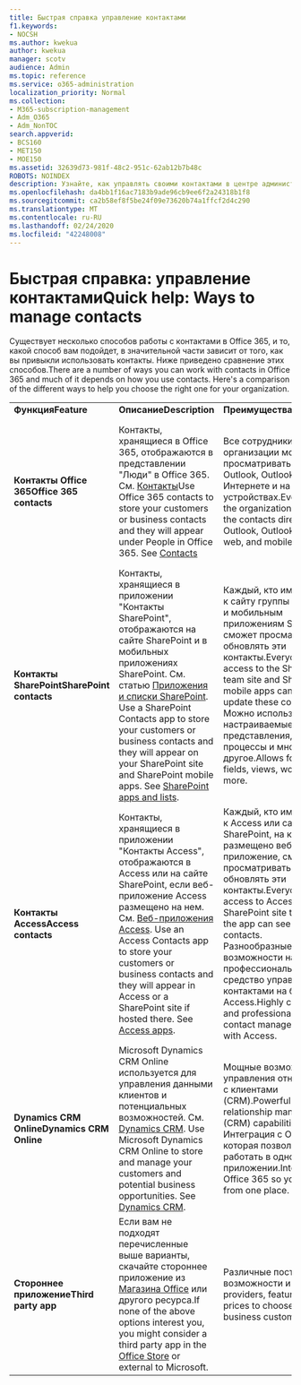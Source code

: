 ```yaml
---
title: Быстрая справка управление контактами
f1.keywords:
- NOCSH
ms.author: kwekua
author: kwekua
manager: scotv
audience: Admin
ms.topic: reference
ms.service: o365-administration
localization_priority: Normal
ms.collection:
- M365-subscription-management
- Adm_O365
- Adm_NonTOC
search.appverid:
- BCS160
- MET150
- MOE150
ms.assetid: 32639d73-981f-48c2-951c-62ab12b7b48c
ROBOTS: NOINDEX
description: Узнайте, как управлять своими контактами в центре администрирования.
ms.openlocfilehash: da4bb1f16ac7183b9ade96cb9ee6f2a24318b1f8
ms.sourcegitcommit: ca2b58ef8f5be24f09e73620b74a1ffcf2d4c290
ms.translationtype: MT
ms.contentlocale: ru-RU
ms.lasthandoff: 02/24/2020
ms.locfileid: "42248008"
---
```

# <a name="quick-help-ways-to-manage-contacts"></a><span data-ttu-id="67665-103">Быстрая справка: управление контактами</span><span class="sxs-lookup"><span data-stu-id="67665-103">Quick help: Ways to manage contacts</span></span>

<span data-ttu-id="67665-p101">Существует несколько способов работы с контактами в Office 365, и то, какой способ вам подойдет, в значительной части зависит от того, как вы привыкли использовать контакты. Ниже приведено сравнение этих способов.</span><span class="sxs-lookup"><span data-stu-id="67665-p101">There are a number of ways you can work with contacts in Office 365 and much of it depends on how you use contacts. Here's a comparison of the different ways to help you choose the right one for your organization.</span></span>
  
|||||
|:-----|:-----|:-----|:-----|
|<span data-ttu-id="67665-106">**Функция**</span><span class="sxs-lookup"><span data-stu-id="67665-106">**Feature**</span></span> <br/> |<span data-ttu-id="67665-107">**Описание**</span><span class="sxs-lookup"><span data-stu-id="67665-107">**Description**</span></span> <br/> |<span data-ttu-id="67665-108">**Преимущества**</span><span class="sxs-lookup"><span data-stu-id="67665-108">**Advantages**</span></span> <br/> |<span data-ttu-id="67665-109">**Недостатки**</span><span class="sxs-lookup"><span data-stu-id="67665-109">**Disadvantages**</span></span> <br/> |
|<span data-ttu-id="67665-110">**Контакты Office 365**</span><span class="sxs-lookup"><span data-stu-id="67665-110">**Office 365 contacts**</span></span> <br/> |<span data-ttu-id="67665-p102">Контакты, хранящиеся в Office 365, отображаются в представлении "Люди" в Office 365. См. [Контакты](contacts.md)</span><span class="sxs-lookup"><span data-stu-id="67665-p102">Use Office 365 contacts to store your customers or business contacts and they will appear under People in Office 365. See [Contacts](contacts.md)</span></span> <br/> |<span data-ttu-id="67665-113">Все сотрудники организации могут просматривать контакты в Outlook, Outlook в Интернете и на мобильных устройствах.</span><span class="sxs-lookup"><span data-stu-id="67665-113">Everyone in the organization can view the contacts directly from Outlook, Outlook on the web, and mobile devices.</span></span>  <br/> |<span data-ttu-id="67665-114">Только администраторы могут создавать и обновлять их.</span><span class="sxs-lookup"><span data-stu-id="67665-114">Only administrators can create and update the contacts.</span></span>  <br/> <span data-ttu-id="67665-115">Настраиваемые поля (например, "Дата рождения, "ВУЗ" или "Рекомендатель") использовать нельзя.</span><span class="sxs-lookup"><span data-stu-id="67665-115">No custom fields are allowed (example: birthdate, college, referral agent).</span></span>  <br/> |
|<span data-ttu-id="67665-116">**Контакты SharePoint**</span><span class="sxs-lookup"><span data-stu-id="67665-116">**SharePoint contacts**</span></span> <br/> |<span data-ttu-id="67665-p103">Контакты, хранящиеся в приложении "Контакты SharePoint", отображаются на сайте SharePoint и в мобильных приложениях SharePoint. См. статью [Приложения и списки SharePoint](https://support.office.com/article/0a1c3ace-def0-44af-b225-cfa8d92c52d7.aspx).  </span><span class="sxs-lookup"><span data-stu-id="67665-p103">Use a SharePoint Contacts app to store your customers or business contacts and they will appear on your SharePoint site and SharePoint mobile apps. See [SharePoint apps and lists](https://support.office.com/article/0a1c3ace-def0-44af-b225-cfa8d92c52d7.aspx).  </span></span><br/> |<span data-ttu-id="67665-119">Каждый, кто имеет доступ к сайту группы SharePoint и мобильным приложениям SharePoint, сможет просматривать и обновлять эти контакты.</span><span class="sxs-lookup"><span data-stu-id="67665-119">Everyone with access to the SharePoint team site and SharePoint mobile apps can see and update these contacts.</span></span>  <br/> <span data-ttu-id="67665-120">Можно использовать настраиваемые поля, представления, рабочие процессы и многое другое.</span><span class="sxs-lookup"><span data-stu-id="67665-120">Allows for custom fields, views, workflows and more.</span></span>  <br/> |<span data-ttu-id="67665-121">Эти контакты не отображаются в Outlook или представлении "Люди" в Office 365.</span><span class="sxs-lookup"><span data-stu-id="67665-121">These contacts don't appear in Outlook or People in Office 365.</span></span>  <br/> <span data-ttu-id="67665-122">Требуется понимание основ инфраструктуры SharePoint.</span><span class="sxs-lookup"><span data-stu-id="67665-122">Requires basic understanding of SharePoint infrastructure.</span></span>  <br/> |
|<span data-ttu-id="67665-123">**Контакты Access**</span><span class="sxs-lookup"><span data-stu-id="67665-123">**Access contacts**</span></span> <br/> |<span data-ttu-id="67665-p104">Контакты, хранящиеся в приложении "Контакты Access", отображаются в Access или на сайте SharePoint, если веб-приложение Access размещено на нем. См. [Веб-приложения Access](https://support.office.com/article/25f3ab3e-510d-44b0-accf-b976c0813e71.aspx).  </span><span class="sxs-lookup"><span data-stu-id="67665-p104">Use an Access Contacts app to store your customers or business contacts and they will appear in Access or a SharePoint site if hosted there. See [Access apps](https://support.office.com/article/25f3ab3e-510d-44b0-accf-b976c0813e71.aspx).  </span></span><br/> |<span data-ttu-id="67665-126">Каждый, кто имеет доступ к Access или сайту SharePoint, на котором размещено веб-приложение, сможет просматривать и обновлять эти контакты.</span><span class="sxs-lookup"><span data-stu-id="67665-126">Everyone with access to Access or the SharePoint site that hosts the app can see and update contacts.</span></span>  <br/> <span data-ttu-id="67665-127">Разнообразные возможности настройки и профессиональное средство управления контактами на базе Access.</span><span class="sxs-lookup"><span data-stu-id="67665-127">Highly customizable and professional looking contact management built with Access.</span></span>  <br/> |<span data-ttu-id="67665-128">Необходимо приобрести Microsoft Access или переключиться на план Office 365, который включает в себя Access.</span><span class="sxs-lookup"><span data-stu-id="67665-128">You must purchase Microsoft Access or switch to an Office 365 plan that includes Access.</span></span>  <br/> <span data-ttu-id="67665-129">Требуется понимание основ Microsoft Access и умение создавать веб-приложения.</span><span class="sxs-lookup"><span data-stu-id="67665-129">Requires basic understanding of Microsoft Access and how to create apps.</span></span>  <br/> |
|<span data-ttu-id="67665-130">**Dynamics CRM Online**</span><span class="sxs-lookup"><span data-stu-id="67665-130">**Dynamics CRM Online**</span></span> <br/> |<span data-ttu-id="67665-p105">Microsoft Dynamics CRM Online используется для управления данными клиентов и потенциальных возможностей. См. [Dynamics CRM](https://dynamics.microsoft.com).  </span><span class="sxs-lookup"><span data-stu-id="67665-p105">Use Microsoft Dynamics CRM Online to store and manage your customers and potential business opportunities. See [Dynamics CRM](https://dynamics.microsoft.com).  </span></span><br/> |<span data-ttu-id="67665-133">Мощные возможности управления отношениями с клиентами (CRM).</span><span class="sxs-lookup"><span data-stu-id="67665-133">Powerful customer relationship management (CRM) capabilities.</span></span>  <br/> <span data-ttu-id="67665-134">Интеграция с Office 365, которая позволяет работать в одном приложении.</span><span class="sxs-lookup"><span data-stu-id="67665-134">Integrates with Office 365 so you can work from one place.</span></span>  <br/> |<span data-ttu-id="67665-135">Сложная адаптация и настройка.</span><span class="sxs-lookup"><span data-stu-id="67665-135">Includes complexity with onboarding and customization to meet your needs.</span></span>  <br/> <span data-ttu-id="67665-136">Значительно более дорогое решение, чем другие варианты.</span><span class="sxs-lookup"><span data-stu-id="67665-136">Is significantly higher in cost than any of the other contact management options.</span></span>  <br/> |
|<span data-ttu-id="67665-137">**Стороннее приложение**</span><span class="sxs-lookup"><span data-stu-id="67665-137">**Third party app**</span></span> <br/> |<span data-ttu-id="67665-138">Если вам не подходят перечисленные выше варианты, скачайте стороннее приложение из [Магазина Office](https://store.office.com) или другого ресурса.</span><span class="sxs-lookup"><span data-stu-id="67665-138">If none of the above options interest you, you might consider a third party app in the [Office Store](https://store.office.com) or external to Microsoft.</span></span>  <br/> |<span data-ttu-id="67665-139">Различные поставщики, возможности и цены.</span><span class="sxs-lookup"><span data-stu-id="67665-139">Many providers, features, and prices to choose for your business customers.</span></span>  <br/> |<span data-ttu-id="67665-140">Нет гарантий интеграции с Office 365, требуется работать с двумя разными службами, использовать два набора учетных данных и т. д.</span><span class="sxs-lookup"><span data-stu-id="67665-140">No guarantee that it's integrated with Office 365, requiring you to work with two different services, logins, etc.</span></span>  <br/> |
   

